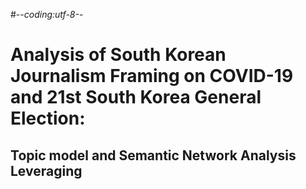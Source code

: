 #-*-coding:utf-8-*-
# Analysis of South Korean Journalism Framing on COVID-19 and 21st South Korea General Election:
## Topic model and Semantic Network Analysis Leveraging